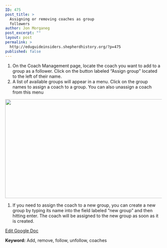 ```yaml
---
ID: 475
post_title: >
  Assigning or removing coaches as group
  followers
author: Jon Morganeg
post_excerpt: ""
layout: post
permalink: >
  http://eduguideinsiders.shepherdhistory.org/?p=475
published: false
---
```

<ol>
<li>On the Coach Management page, locate the coach you want to add to a group as a follower. Click on the button labeled “Assign group” located to the left of their name.</li>
<li>A list of available groups will appear in a menu. Click on the group names to assign a coach to a group. You can also unassign a coach from this menu</li>
</ol>
<p></p>
<p><img src="http://eduguideinsiders.shepherdhistory.org/wp-content/uploads/2017/10/null-27.png" width="624" height="318" alt="" title=""></p>
<p></p>
<ol>
<li>If you need to assign the coach to a new group, you can create a new group by typing its name into the field labeled “new group” and then hitting enter. The coach will be assigned to the new group as soon as it is created.</li>
</ol>
<p></p>
<p></p>
<p><a href="https://docs.google.com/document/d/1vC2eQVsol3HHJ9sLr4ybGYVzp_RdDKy5ev62G56-pBE/edit?usp=sharing">Edit Google Doc</a></p>
<p></p>
<p><b>Keyword:</b> Add, remove, follow, unfollow, coaches</p>